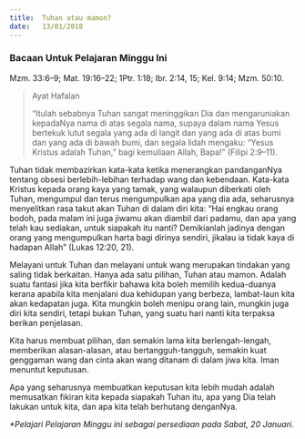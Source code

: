 ```yaml
---
title:  Tuhan atau mamon?
date:   13/01/2018
---
```


### Bacaan Untuk Pelajaran Minggu Ini
Mzm. 33:6–9; Mat. 19:16–22; 1Ptr. 1:18; Ibr. 2:14, 15; Kel. 9:14; Mzm. 50:10.

> <p>Ayat Hafalan</p>
> “Itulah sebabnya Tuhan sangat meninggikan Dia dan mengaruniakan kepadaNya nama di atas segala nama, supaya dalam nama Yesus bertekuk lutut segala yang ada di langit dan yang ada di atas bumi dan yang ada di bawah bumi, dan segala lidah mengaku: “Yesus Kristus adalah Tuhan,” bagi kemuliaan Allah, Bapa!” (Filipi 2:9–11).
	
Tuhan tidak membazirkan kata-kata ketika menerangkan pandanganNya tentang obsesi berlebih-lebihan terhadap wang dan kebendaan.  Kata-kata Kristus kepada orang kaya yang tamak, yang walaupun diberkati oleh Tuhan, mengumpul dan terus mengumpulkan apa yang dia ada, seharusnya menyelitkan rasa takut akan Tuhan di dalam diri kita: “Hai engkau orang bodoh, pada malam ini juga jiwamu akan diambil dari padamu, dan apa yang telah kau sediakan, untuk siapakah itu nanti?  Demikianlah jadinya dengan orang yang mengumpulkan harta bagi dirinya sendiri, jikalau ia tidak kaya di hadapan Allah” (Lukas 12:20, 21).

Melayani untuk Tuhan dan melayani untuk wang merupakan tindakan yang saling tidak berkaitan.  Hanya ada satu pilihan, Tuhan atau mamon.  Adalah suatu fantasi jika kita berfikir bahawa kita boleh memilih kedua-duanya kerana apabila kita menjalani dua kehidupan yang berbeza, lambat-laun kita akan kedapatan juga.  Kita mungkin boleh menipu orang lain, mungkin juga diri kita sendiri, tetapi bukan Tuhan, yang suatu hari nanti kita terpaksa berikan penjelasan.

Kita harus membuat pilihan, dan semakin lama kita berlengah-lengah, memberikan alasan-alasan, atau bertangguh-tangguh, semakin kuat genggaman wang dan cinta akan wang ditanam di dalam jiwa kita.  Iman menuntut keputusan.

Apa yang seharusnya membuatkan keputusan kita lebih mudah adalah memusatkan fikiran kita kepada siapakah Tuhan itu, apa yang Dia telah lakukan untuk kita, dan apa kita telah berhutang denganNya.

_*Pelajari Pelajaran Minggu ini sebagai persediaan pada Sabat, 20 Januari._